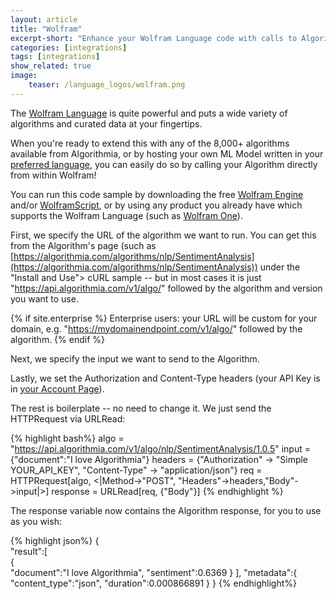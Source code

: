 ```yaml
---
layout: article
title: "Wolfram"
excerpt-short: "Enhance your Wolfram Language code with calls to Algorithmia"
categories: [integrations]
tags: [integrations]
show_related: true
image:
    teaser: /language_logos/wolfram.png
---
```


The [Wolfram Language](http://www.wolfram.com/language/principles/) is quite powerful and puts a wide variety of algorithms and curated data at your fingertips.

When you're ready to extend this with any of the 8,000+ algorithms available from Algorithmia, or by hosting your own ML Model written in your [preferred language](/developers/algorithm-development/languages/), you can easily do so by calling your Algorithm directly from within Wolfram!

You can run this code sample by downloading the free [Wolfram Engine](http://www.wolfram.com/engine/) and/or [WolframScript](https://www.wolfram.com/wolframscript), or by using any product you already have which supports the Wolfram Language (such as [Wolfram One](http://www.wolfram.com/wolfram-one/)).

First, we specify the URL of the algorithm we want to run. You can get this from the Algorithm's page (such as [https://algorithmia.com/algorithms/nlp/SentimentAnalysis](https://algorithmia.com/algorithms/nlp/SentimentAnalysis)) under the "Install and Use"> cURL sample -- but in most cases it is just "https://api.algorithmia.com/v1/algo/" followed by the algorithm and version you want to use.

{% if site.enterprise %}
Enterprise users: your URL will be custom for your domain, e.g. "https://mydomainendpoint.com/v1/algo/" followed by the algorithm.
{% endif %}

Next, we specify the input we want to send to the Algorithm.

Lastly, we set the Authorization and Content-Type headers (your API Key is in [your Account Page](/user#credentials)).

The rest is boilerplate -- no need to change it. We just send the HTTPRequest via URLRead:

{% highlight bash%}
algo = "https://api.algorithmia.com/v1/algo/nlp/SentimentAnalysis/1.0.5"
input = {"document":"I love Algorithmia"}
headers = {"Authorization" -> "Simple YOUR_API_KEY", "Content-Type" -> "application/json"}
req = HTTPRequest[algo, <|Method->"POST", "Headers"->headers,"Body"->input|>]
response = URLRead[req, {"Body"}]
{% endhighlight %}

The response variable now contains the Algorithm response, for you to use as you wish:

{% highlight json%}
{  
   "result":[  
      {  
         "document":"I love Algorithmia",
         "sentiment":0.6369
      }
   ],
   "metadata":{  
      "content_type":"json",
      "duration":0.000866891
   }
}
{% endhighlight%}
